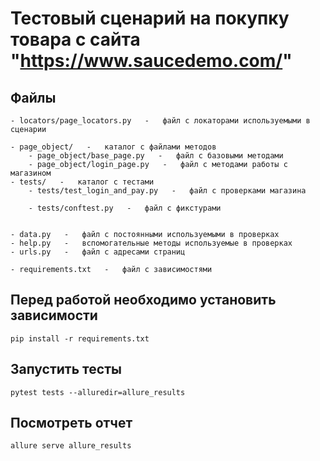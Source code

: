 # Тестовый сценарий на покупку товара с сайта "https://www.saucedemo.com/"


## Файлы
    - locators/page_locators.py   -   файл с локаторами используемыми в сценарии

    - page_object/   -   каталог с файлами методов
        - page_object/base_page.py   -   файл с базовыми методами
        - page_object/login_page.py   -   файл с методами работы с магазином
    - tests/   -   каталог с тестами
        - tests/test_login_and_pay.py   -   файл с проверками магазина
        
        - tests/conftest.py   -   файл с фикстурами


    - data.py   -   файл с постоянными используемыми в проверках
    - help.py   -   вспомогательные методы используемые в проверках
    - urls.py   -   файл с адресами страниц
    
    - requirements.txt   -   файл с зависимостями


## Перед работой необходимо установить зависимости

    pip install -r requirements.txt

## Запустить тесты
    
    pytest tests --alluredir=allure_results

## Посмотреть отчет

    allure serve allure_results